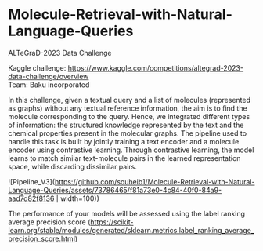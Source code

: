 # Molecule-Retrieval-with-Natural-Language-Queries
ALTeGraD-2023 Data Challenge
 
Kaggle challenge: https://www.kaggle.com/competitions/altegrad-2023-data-challenge/overview <br>
Team: Baku incorporated

In this challenge, given a textual query and a list of molecules (represented as graphs) without any textual reference information, the aim is to find the molecule corresponding to the query. Hence, we integrated different types of information: the structured knowledge represented by the text and the chemical properties present in the molecular graphs. The pipeline used to handle this task is built by jointly training a text encoder and a molecule encoder using contrastive learning. Through contrastive learning, the model learns to match similar text-molecule pairs in the learned representation space, while discarding dissimilar pairs.

![Pipeline_V3](https://github.com/souheib1/Molecule-Retrieval-with-Natural-Language-Queries/assets/73786465/f81a73e0-4c84-40f0-84a9-aad7d82f8136 | width=100))

The performance of your models will be assessed using the label ranking average precision score (https://scikit-learn.org/stable/modules/generated/sklearn.metrics.label_ranking_average_precision_score.html)

